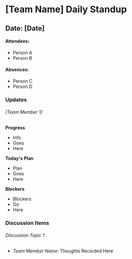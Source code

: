 # [Team Name] Daily Standup
## Date: [Date]
#### Attendees:
- Person A
- Person B

#### Absences: 
- Person C
- Person D

### Updates
###### [Team Member 1]
**Progress**
- Info
- Goes 
- Here
 
**Today's Plan**
- Plan
- Goes
- Here

**Blockers**
- Blockers
- Go
- Here

### Discussion Items
###### Discussion Topic 1
- *Team Member Name*: Thoughts Recorded Here
